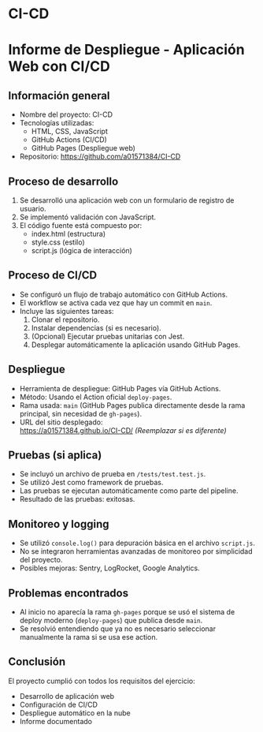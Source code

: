 # CI-CD

# Informe de Despliegue - Aplicación Web con CI/CD

## Información general

- Nombre del proyecto: CI-CD
- Tecnologías utilizadas:
  - HTML, CSS, JavaScript
  - GitHub Actions (CI/CD)
  - GitHub Pages (Despliegue web)
- Repositorio: <https://github.com/a01571384/CI-CD>

## Proceso de desarrollo

1. Se desarrolló una aplicación web con un formulario de registro de usuario.
2. Se implementó validación con JavaScript.
3. El código fuente está compuesto por:
   - index.html (estructura)
   - style.css (estilo)
   - script.js (lógica de interacción)

## Proceso de CI/CD

- Se configuró un flujo de trabajo automático con GitHub Actions.
- El workflow se activa cada vez que hay un commit en `main`.
- Incluye las siguientes tareas:
  1. Clonar el repositorio.
  2. Instalar dependencias (si es necesario).
  3. (Opcional) Ejecutar pruebas unitarias con Jest.
  4. Desplegar automáticamente la aplicación usando GitHub Pages.

## Despliegue

- Herramienta de despliegue: GitHub Pages vía GitHub Actions.
- Método: Usando el Action oficial `deploy-pages`.
- Rama usada: `main` (GitHub Pages publica directamente desde la rama principal, sin necesidad de `gh-pages`).
- URL del sitio desplegado:  
  <https://a01571384.github.io/CI-CD/>  *(Reemplazar si es diferente)*

## Pruebas (si aplica)

- Se incluyó un archivo de prueba en `/tests/test.test.js`.
- Se utilizó Jest como framework de pruebas.
- Las pruebas se ejecutan automáticamente como parte del pipeline.
- Resultado de las pruebas: exitosas.

## Monitoreo y logging

- Se utilizó `console.log()` para depuración básica en el archivo `script.js`.
- No se integraron herramientas avanzadas de monitoreo por simplicidad del proyecto.
- Posibles mejoras: Sentry, LogRocket, Google Analytics.

## Problemas encontrados

- Al inicio no aparecía la rama `gh-pages` porque se usó el sistema de deploy moderno (`deploy-pages`) que publica desde `main`.
- Se resolvió entendiendo que ya no es necesario seleccionar manualmente la rama si se usa ese action.

## Conclusión

El proyecto cumplió con todos los requisitos del ejercicio:

- Desarrollo de aplicación web  
- Configuración de CI/CD  
- Despliegue automático en la nube  
- Informe documentado

